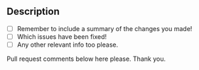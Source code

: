 ## Description

- [ ] Remember to include a summary of the changes you made!
- [ ] Which issues have been fixed!
- [ ] Any other relevant info too please. 

Pull request comments below here please. Thank you.
